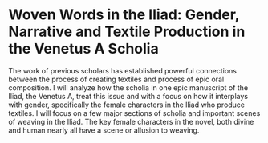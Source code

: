 # Woven Words in the Iliad: Gender, Narrative and Textile Production in the Venetus A Scholia
The work of previous scholars has established powerful connections between the process of creating textiles and process of epic oral composition. I will analyze how the scholia in one epic manuscript of the Iliad, the Venetus A, treat this issue and with a focus on how it interplays with gender, specifically the female characters in the Iliad who produce textiles. I will focus on a few major sections of scholia and important scenes of weaving in the Iliad. The key female characters in the novel, both divine and human  nearly all have a scene or allusion to weaving.
